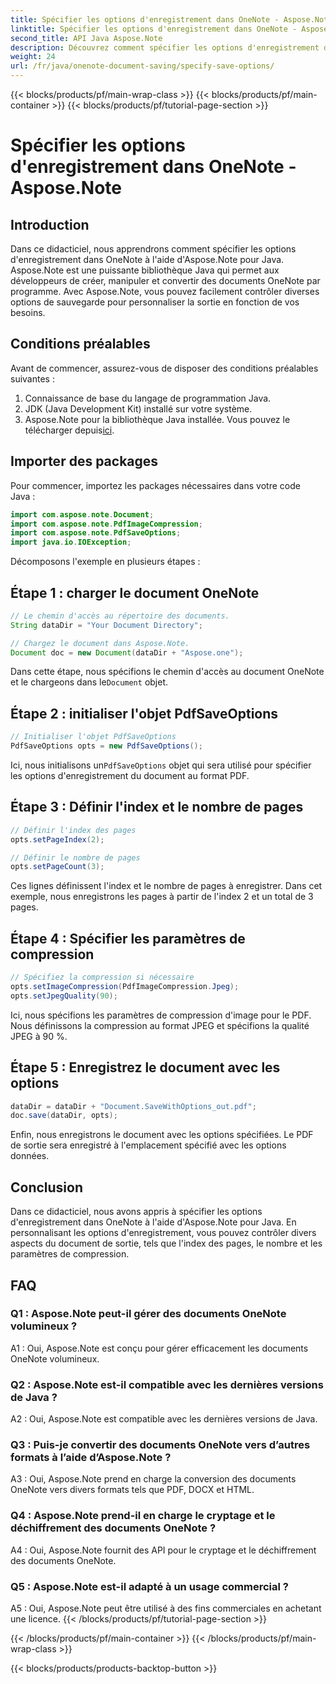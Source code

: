 ```yaml
---
title: Spécifier les options d'enregistrement dans OneNote - Aspose.Note
linktitle: Spécifier les options d'enregistrement dans OneNote - Aspose.Note
second_title: API Java Aspose.Note
description: Découvrez comment spécifier les options d'enregistrement dans OneNote à l'aide d'Aspose.Note pour Java. Personnalisez facilement les paramètres d'indexation, de nombre et de compression des pages.
weight: 24
url: /fr/java/onenote-document-saving/specify-save-options/
---
```


{{< blocks/products/pf/main-wrap-class >}}
{{< blocks/products/pf/main-container >}}
{{< blocks/products/pf/tutorial-page-section >}}

# Spécifier les options d'enregistrement dans OneNote - Aspose.Note

## Introduction

Dans ce didacticiel, nous apprendrons comment spécifier les options d'enregistrement dans OneNote à l'aide d'Aspose.Note pour Java. Aspose.Note est une puissante bibliothèque Java qui permet aux développeurs de créer, manipuler et convertir des documents OneNote par programme. Avec Aspose.Note, vous pouvez facilement contrôler diverses options de sauvegarde pour personnaliser la sortie en fonction de vos besoins.

## Conditions préalables

Avant de commencer, assurez-vous de disposer des conditions préalables suivantes :

1. Connaissance de base du langage de programmation Java.
2. JDK (Java Development Kit) installé sur votre système.
3.  Aspose.Note pour la bibliothèque Java installée. Vous pouvez le télécharger depuis[ici](https://releases.aspose.com/note/java/).

## Importer des packages

Pour commencer, importez les packages nécessaires dans votre code Java :

```java
import com.aspose.note.Document;
import com.aspose.note.PdfImageCompression;
import com.aspose.note.PdfSaveOptions;
import java.io.IOException;
```

Décomposons l'exemple en plusieurs étapes :

## Étape 1 : charger le document OneNote

```java
// Le chemin d'accès au répertoire des documents.
String dataDir = "Your Document Directory";

// Chargez le document dans Aspose.Note.
Document doc = new Document(dataDir + "Aspose.one");
```

 Dans cette étape, nous spécifions le chemin d'accès au document OneNote et le chargeons dans le`Document` objet.

## Étape 2 : initialiser l'objet PdfSaveOptions

```java
// Initialiser l'objet PdfSaveOptions
PdfSaveOptions opts = new PdfSaveOptions();
```

 Ici, nous initialisons un`PdfSaveOptions` objet qui sera utilisé pour spécifier les options d'enregistrement du document au format PDF.

## Étape 3 : Définir l'index et le nombre de pages

```java
// Définir l'index des pages
opts.setPageIndex(2);

// Définir le nombre de pages
opts.setPageCount(3);
```

Ces lignes définissent l'index et le nombre de pages à enregistrer. Dans cet exemple, nous enregistrons les pages à partir de l'index 2 et un total de 3 pages.

## Étape 4 : Spécifier les paramètres de compression

```java
// Spécifiez la compression si nécessaire
opts.setImageCompression(PdfImageCompression.Jpeg);
opts.setJpegQuality(90);
```

Ici, nous spécifions les paramètres de compression d'image pour le PDF. Nous définissons la compression au format JPEG et spécifions la qualité JPEG à 90 %.

## Étape 5 : Enregistrez le document avec les options

```java
dataDir = dataDir + "Document.SaveWithOptions_out.pdf";
doc.save(dataDir, opts);
```

Enfin, nous enregistrons le document avec les options spécifiées. Le PDF de sortie sera enregistré à l'emplacement spécifié avec les options données.

## Conclusion

Dans ce didacticiel, nous avons appris à spécifier les options d'enregistrement dans OneNote à l'aide d'Aspose.Note pour Java. En personnalisant les options d'enregistrement, vous pouvez contrôler divers aspects du document de sortie, tels que l'index des pages, le nombre et les paramètres de compression.

## FAQ

### Q1 : Aspose.Note peut-il gérer des documents OneNote volumineux ?

A1 : Oui, Aspose.Note est conçu pour gérer efficacement les documents OneNote volumineux.

### Q2 : Aspose.Note est-il compatible avec les dernières versions de Java ?

A2 : Oui, Aspose.Note est compatible avec les dernières versions de Java.

### Q3 : Puis-je convertir des documents OneNote vers d’autres formats à l’aide d’Aspose.Note ?

A3 : Oui, Aspose.Note prend en charge la conversion des documents OneNote vers divers formats tels que PDF, DOCX et HTML.

### Q4 : Aspose.Note prend-il en charge le cryptage et le déchiffrement des documents OneNote ?

A4 : Oui, Aspose.Note fournit des API pour le cryptage et le déchiffrement des documents OneNote.

### Q5 : Aspose.Note est-il adapté à un usage commercial ?

A5 : Oui, Aspose.Note peut être utilisé à des fins commerciales en achetant une licence.
{{< /blocks/products/pf/tutorial-page-section >}}

{{< /blocks/products/pf/main-container >}}
{{< /blocks/products/pf/main-wrap-class >}}

{{< blocks/products/products-backtop-button >}}

